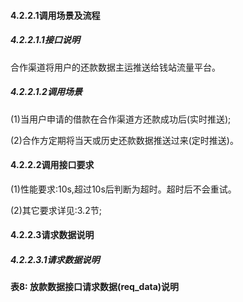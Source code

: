 #### 4.2.2.1调用场景及流程

##### 4.2.2.1.1接口说明

合作渠道将用户的还款数据主运推送给钱站流量平台。

##### 4.2.2.1.2调用场景

\(1\)当用户申请的借款在合作渠道方还款成功后\(实时推送\);

\(2\)合作方定期将当天或历史还款数据推送过来\(定时推送\)。

#### 4.2.2.2调用接口要求

\(1\)性能要求:10s,超过10s后判断为超时。超时后不会重试。

\(2\)其它要求详见:3.2节;

#### 4.2.2.3请求数据说明

##### 4.2.2.3.1请求数据说明

**表8: 放款数据接口请求数据\(req\_data\)说明**





